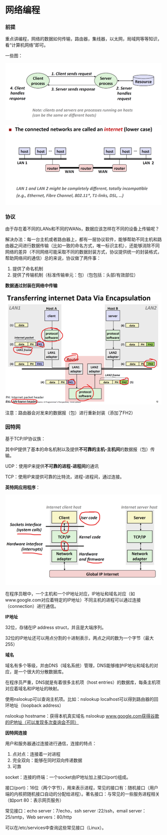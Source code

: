 # 网络编程

### 前提

重点讲编程，网络的数据如何传输，路由器，集线器，以太网，局域网等等知识，看“计算机网络”即可。

一些图：

![image-20200314113942748](网络编程.assets/image-20200314113942748.png)

![image-20200314114025905](网络编程.assets/image-20200314114025905.png)

### 协议

由于存在着不同的LANs和不同的WANs，数据应该怎样在不同的设备上传输呢？

解决办法：每一台主机或者路由器上，都有一层协议软件，能够帮助不同主机和路由器之间进行数据传输（比如一致的命名方式，唯一标识主机），还能够消除不同网络的差异（不同网络可能采取不同的数据封装方式，协议提供统一的封装格式，帮助网络间的通信）总的来说，协议做了两件事：

1. 提供了命名机制
2. 提供了传输机制（标准传输单元：包）（包包括：头部/有效部位）

**数据通过封装在网络中传输**

![image-20200316090328852](网络编程.assets/image-20200316090328852.png)

注意：路由器会对发来的数据报（包）进行重新封装（添加了FH2）

### 因特网

基于TCP/IP协议族：

其中IP提供了基本的命名机制以及提供**不可靠的主机-主机间**的数据报（包）传输。

UDP：使用IP来提供**不可靠的进程-进程间**的通讯

TCP：使用IP来提供可靠的比特流，进程-进程间，通过连接。

**英特网应用程序**：

![image-20200316091319377](网络编程.assets/image-20200316091319377.png)

在程序员眼中，一个主机和一个IP地址对应，IP地址和域名对应（如www.google.com对应着特定的IP地址）不同主机的进程可以通过连接（connection）进行通信。

**IP地址**

32位，存储在IP address struct，并且是大端序列。

32位的IP地址还可以用点分割的十进制表示，两点之间的数为一个字节（最大255）

**域名**

域名有多个等级，并由DNS（域名系统）管理，DNS能够维护IP地址和域名的对应，是一个很大的分散数据库。

在程序员严重，DNS就是有着很多主机项（host entries）的数据库，每条主机项对应着域名和IP地址的映射。

使用nslookup可以查询主机项。比如：nslookup localhost可以得到路由器的回环地址（loopback address）

nslookup hostname：获得本机真实域名 nslookup www.google.com获得谷歌的IP地址（可以发现多次查询会不同）

**因特网连接**

用户和服务器通过连接进行通信，连接的特点：

1. 点对点：连接着一对进程
2. 完全双向：能够在同时双向传递数据
3. 可靠

socket：连接的终端：一个socket由IP地址加上接口(port)组成。

接口(port)：16位（两个字节），用来表示进程，常见的接口有：随机接口（用户端的内核把随机接口自动的分配给进程）。著名接口：与常见的一些服务进程相关（如port 80：表示网页服务）

常见接口：echo server：7/echo，ssh server :22/ssh，email server：25/smtp，Web servers：80/http

可以在/etc/services中查询这些常见接口（Linux）。